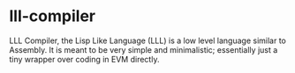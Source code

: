 # lll-compiler
LLL Compiler, the Lisp Like Language (LLL) is a low level language similar to Assembly. It is meant to be very simple and minimalistic; essentially just a tiny wrapper over coding in EVM directly.
